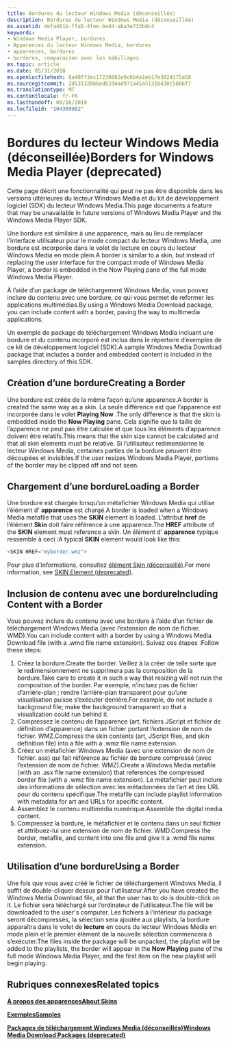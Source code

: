 ```yaml
---
title: Bordures du lecteur Windows Media (déconseillée)
description: Bordures du lecteur Windows Media (déconseillée)
ms.assetid: defa461b-ffa5-4fee-bed4-aba3e733b8c4
keywords:
- Windows Media Player, bordures
- Apparences du lecteur Windows Media, bordures
- apparences, bordures
- bordures, comparaison avec les habillages
ms.topic: article
ms.date: 05/31/2018
ms.openlocfilehash: 8a48ff3ec17230002e9c6b4a1eb17e3024375a58
ms.sourcegitcommit: 2d531328b6ed82d4ad971a45a5131b430c5866f7
ms.translationtype: MT
ms.contentlocale: fr-FR
ms.lasthandoff: 09/16/2019
ms.locfileid: "104309982"
---
```

# <a name="borders-for-windows-media-player-deprecated"></a><span data-ttu-id="3a808-107">Bordures du lecteur Windows Media (déconseillée)</span><span class="sxs-lookup"><span data-stu-id="3a808-107">Borders for Windows Media Player (deprecated)</span></span>

<span data-ttu-id="3a808-108">Cette page décrit une fonctionnalité qui peut ne pas être disponible dans les versions ultérieures du lecteur Windows Media et du kit de développement logiciel (SDK) du lecteur Windows Media.</span><span class="sxs-lookup"><span data-stu-id="3a808-108">This page documents a feature that may be unavailable in future versions of Windows Media Player and the Windows Media Player SDK.</span></span>

<span data-ttu-id="3a808-109">Une bordure est similaire à une apparence, mais au lieu de remplacer l’interface utilisateur pour le mode compact du lecteur Windows Media, une bordure est incorporée dans le volet de lecture en cours du lecteur Windows Media en mode plein.</span><span class="sxs-lookup"><span data-stu-id="3a808-109">A border is similar to a skin, but instead of replacing the user interface for the compact mode of Windows Media Player, a border is embedded in the Now Playing pane of the full mode Windows Media Player.</span></span>

<span data-ttu-id="3a808-110">À l’aide d’un package de téléchargement Windows Media, vous pouvez inclure du contenu avec une bordure, ce qui vous permet de reformer les applications multimédias.</span><span class="sxs-lookup"><span data-stu-id="3a808-110">By using a Windows Media Download package, you can include content with a border, paving the way to multimedia applications.</span></span>

<span data-ttu-id="3a808-111">Un exemple de package de téléchargement Windows Media incluant une bordure et du contenu incorporé est inclus dans le répertoire d’exemples de ce kit de développement logiciel (SDK).</span><span class="sxs-lookup"><span data-stu-id="3a808-111">A sample Windows Media Download package that includes a border and embedded content is included in the samples directory of this SDK.</span></span>

## <a name="creating-a-border"></a><span data-ttu-id="3a808-112">Création d’une bordure</span><span class="sxs-lookup"><span data-stu-id="3a808-112">Creating a Border</span></span>

<span data-ttu-id="3a808-113">Une bordure est créée de la même façon qu’une apparence.</span><span class="sxs-lookup"><span data-stu-id="3a808-113">A border is created the same way as a skin.</span></span> <span data-ttu-id="3a808-114">La seule différence est que l’apparence est incorporée dans le volet **Playing Now** .</span><span class="sxs-lookup"><span data-stu-id="3a808-114">The only difference is that the skin is embedded inside the **Now Playing** pane.</span></span> <span data-ttu-id="3a808-115">Cela signifie que la taille de l’apparence ne peut pas être calculée et que tous les éléments d’apparence doivent être relatifs.</span><span class="sxs-lookup"><span data-stu-id="3a808-115">This means that the skin size cannot be calculated and that all skin elements must be relative.</span></span> <span data-ttu-id="3a808-116">Si l’utilisateur redimensionne le lecteur Windows Media, certaines parties de la bordure peuvent être découpées et invisibles.</span><span class="sxs-lookup"><span data-stu-id="3a808-116">If the user resizes Windows Media Player, portions of the border may be clipped off and not seen.</span></span>

## <a name="loading-a-border"></a><span data-ttu-id="3a808-117">Chargement d’une bordure</span><span class="sxs-lookup"><span data-stu-id="3a808-117">Loading a Border</span></span>

<span data-ttu-id="3a808-118">Une bordure est chargée lorsqu’un métafichier Windows Media qui utilise l’élément d' **apparence** est chargé.</span><span class="sxs-lookup"><span data-stu-id="3a808-118">A border is loaded when a Windows Media metafile that uses the **SKIN** element is loaded.</span></span> <span data-ttu-id="3a808-119">L’attribut **href** de l’élément **Skin** doit faire référence à une apparence.</span><span class="sxs-lookup"><span data-stu-id="3a808-119">The **HREF** attribute of the **SKIN** element must reference a skin.</span></span> <span data-ttu-id="3a808-120">Un élément d' **apparence** typique ressemble à ceci :</span><span class="sxs-lookup"><span data-stu-id="3a808-120">A typical **SKIN** element would look like this:</span></span>


```C++
<SKIN HREF="myborder.wmz">

```



<span data-ttu-id="3a808-121">Pour plus d’informations, consultez [élément Skin (déconseillé)](skin-element--deprecated.md).</span><span class="sxs-lookup"><span data-stu-id="3a808-121">For more information, see [SKIN Element (deprecated)](skin-element--deprecated.md).</span></span>

## <a name="including-content-with-a-border"></a><span data-ttu-id="3a808-122">Inclusion de contenu avec une bordure</span><span class="sxs-lookup"><span data-stu-id="3a808-122">Including Content with a Border</span></span>

<span data-ttu-id="3a808-123">Vous pouvez inclure du contenu avec une bordure à l’aide d’un fichier de téléchargement Windows Media (avec l’extension de nom de fichier. WMD).</span><span class="sxs-lookup"><span data-stu-id="3a808-123">You can include content with a border by using a Windows Media Download file (with a .wmd file name extension).</span></span> <span data-ttu-id="3a808-124">Suivez ces étapes :</span><span class="sxs-lookup"><span data-stu-id="3a808-124">Follow these steps:</span></span>

1.  <span data-ttu-id="3a808-125">Créez la bordure.</span><span class="sxs-lookup"><span data-stu-id="3a808-125">Create the border.</span></span> <span data-ttu-id="3a808-126">Veillez à la créer de telle sorte que le redimensionnement ne supprimera pas la composition de la bordure.</span><span class="sxs-lookup"><span data-stu-id="3a808-126">Take care to create it in such a way that resizing will not ruin the composition of the border.</span></span> <span data-ttu-id="3a808-127">Par exemple, n’incluez pas de fichier d’arrière-plan ; rendre l’arrière-plan transparent pour qu’une visualisation puisse s’exécuter derrière.</span><span class="sxs-lookup"><span data-stu-id="3a808-127">For example, do not include a background file; make the background transparent so that a visualization could run behind it.</span></span>
2.  <span data-ttu-id="3a808-128">Compressez le contenu de l’apparence (art, fichiers JScript et fichier de définition d’apparence) dans un fichier portant l’extension de nom de fichier. WMZ.</span><span class="sxs-lookup"><span data-stu-id="3a808-128">Compress the skin contents (art, JScript files, and skin definition file) into a file with a .wmz file name extension.</span></span>
3.  <span data-ttu-id="3a808-129">Créez un métafichier Windows Media (avec une extension de nom de fichier. asx) qui fait référence au fichier de bordure compressé (avec l’extension de nom de fichier. WMZ).</span><span class="sxs-lookup"><span data-stu-id="3a808-129">Create a Windows Media metafile (with an .asx file name extension) that references the compressed border file (with a .wmz file name extension).</span></span> <span data-ttu-id="3a808-130">Le métafichier peut inclure des informations de sélection avec les métadonnées de l’art et des URL pour du contenu spécifique.</span><span class="sxs-lookup"><span data-stu-id="3a808-130">The metafile can include playlist information with metadata for art and URLs for specific content.</span></span>
4.  <span data-ttu-id="3a808-131">Assemblez le contenu multimédia numérique.</span><span class="sxs-lookup"><span data-stu-id="3a808-131">Assemble the digital media content.</span></span>
5.  <span data-ttu-id="3a808-132">Compressez la bordure, le métafichier et le contenu dans un seul fichier et attribuez-lui une extension de nom de fichier. WMD.</span><span class="sxs-lookup"><span data-stu-id="3a808-132">Compress the border, metafile, and content into one file and give it a .wmd file name extension.</span></span>

## <a name="using-a-border"></a><span data-ttu-id="3a808-133">Utilisation d’une bordure</span><span class="sxs-lookup"><span data-stu-id="3a808-133">Using a Border</span></span>

<span data-ttu-id="3a808-134">Une fois que vous avez créé le fichier de téléchargement Windows Media, il suffit de double-cliquer dessus pour l’utilisateur.</span><span class="sxs-lookup"><span data-stu-id="3a808-134">After you have created the Windows Media Download file, all that the user has to do is double-click on it.</span></span> <span data-ttu-id="3a808-135">Le fichier sera téléchargé sur l’ordinateur de l’utilisateur.</span><span class="sxs-lookup"><span data-stu-id="3a808-135">The file will be downloaded to the user's computer.</span></span> <span data-ttu-id="3a808-136">Les fichiers à l’intérieur du package seront décompressés, la sélection sera ajoutée aux playlists, la bordure apparaîtra dans le volet de **lecture** en cours du lecteur Windows Media en mode plein et le premier élément de la nouvelle sélection commencera à s’exécuter.</span><span class="sxs-lookup"><span data-stu-id="3a808-136">The files inside the package will be unpacked, the playlist will be added to the playlists, the border will appear in the **Now Playing** pane of the full mode Windows Media Player, and the first item on the new playlist will begin playing.</span></span>

## <a name="related-topics"></a><span data-ttu-id="3a808-137">Rubriques connexes</span><span class="sxs-lookup"><span data-stu-id="3a808-137">Related topics</span></span>

<dl> <dt>

[<span data-ttu-id="3a808-138">**À propos des apparences**</span><span class="sxs-lookup"><span data-stu-id="3a808-138">**About Skins**</span></span>](about-skins.md)
</dt> <dt>

[<span data-ttu-id="3a808-139">**Exemples**</span><span class="sxs-lookup"><span data-stu-id="3a808-139">**Samples**</span></span>](samples.md)
</dt> <dt>

[<span data-ttu-id="3a808-140">**Packages de téléchargement Windows Media (déconseillés)**</span><span class="sxs-lookup"><span data-stu-id="3a808-140">**Windows Media Download Packages (deprecated)**</span></span>](windows-media-download-packages--deprecated.md)
</dt> </dl>

 

 




